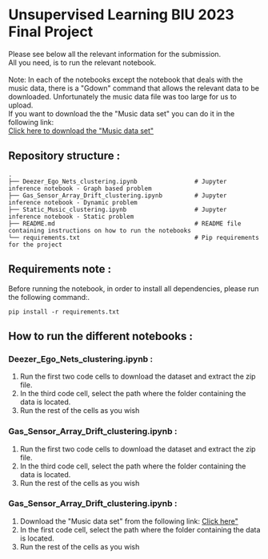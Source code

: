 # Unsupervised Learning BIU 2023 Final Project

Please see below all the relevant information for the submission.<br>
All you need, is to run the relevant notebook.<br><br>
Note: In each of the notebooks except the notebook that deals with the music data, there is a "Gdown" command that allows the relevant data to be downloaded.
Unfortunately the music data file was too large for us to upload.<br>
If you want to download the the "Music data set" you can do it in the following link:<br>
<a href="https://os.unil.cloud.switch.ch/fma/fma_metadata.zip">Click here to download the "Music data set"</a>


## Repository structure :
    .
    ├── Deezer_Ego_Nets_clustering.ipynb                # Jupyter inference notebook - Graph based problem
    ├── Gas_Sensor_Array_Drift_clustering.ipynb         # Jupyter inference notebook - Dynamic problem
    ├── Static_Music_clustering.ipynb                   # Jupyter inference notebook - Static problem     
    ├── README.md                                       # README file containing instructions on how to run the notebooks
    └── requirements.txt                                # Pip requirements for the project

## Requirements note :
Before running the notebook, in order to install all dependencies, please run the following command:.<br>

    pip install -r requirements.txt

## How to run the different notebooks :

### Deezer_Ego_Nets_clustering.ipynb : 
<ol type="1">
	<li>Run the first two code cells to download the dataset and extract the zip file.</li>
	<li>In the third code cell, select the path where the folder containing the data is located.</li>
	<li>Run the rest of the cells as you wish</li>
</ol>

### Gas_Sensor_Array_Drift_clustering.ipynb : 
<ol type="1">
	<li>Run the first two code cells to download the dataset and extract the zip file.</li>
	<li>In the third code cell, select the path where the folder containing the data is located.</li>
	<li>Run the rest of the cells as you wish</li>
</ol>


### Gas_Sensor_Array_Drift_clustering.ipynb : 
<ol type="1">
	<li>Download the "Music data set" from the following link: <a href="https://os.unil.cloud.switch.ch/fma/fma_metadata.zip">Click here"</a></li>
	<li>In the first code cell, select the path where the folder containing the data is located.</li>
	<li>Run the rest of the cells as you wish</li>
</ol>
